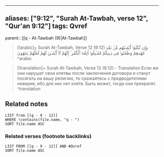 
---
aliases: ["9:12", "Surah At-Tawbah, verse 12", "Qur'an 9:12"]
tags: Qvref
---

parent:: [[q - At-Tawbah (9)|At-Tawbah]]

> [!arabic]+ Surah At-Tawbah, Verse 12 (9:12)
> <span class="quran-arabic">وَإِن نَّكَثُوٓا۟ أَيْمَـٰنَهُم مِّنۢ بَعْدِ عَهْدِهِمْ وَطَعَنُوا۟ فِى دِينِكُمْ فَقَـٰتِلُوٓا۟ أَئِمَّةَ ٱلْكُفْرِ ۙ إِنَّهُمْ لَآ أَيْمَـٰنَ لَهُمْ لَعَلَّهُمْ يَنتَهُونَ</span>
^arabic

> [!translation]+ Surah At-Tawbah, Verse 12 (9:12) - Translation
> Если же они нарушат свои клятвы после заключения договора и станут посягать на вашу религию, то сражайтесь с предводителями неверия, ибо для них нет клятв. Быть может, тогда они прекратят.
^translation



## Related notes
```dataview
LIST from [[q - 9 - 12]]
WHERE !contains(file.name, "q - ")
SORT file.name ASC
```

### Related verses (footnote backlinks)
```dataview
LIST FROM [[q - 9 - 12]] AND #Qvref
SORT file.name ASC
```

